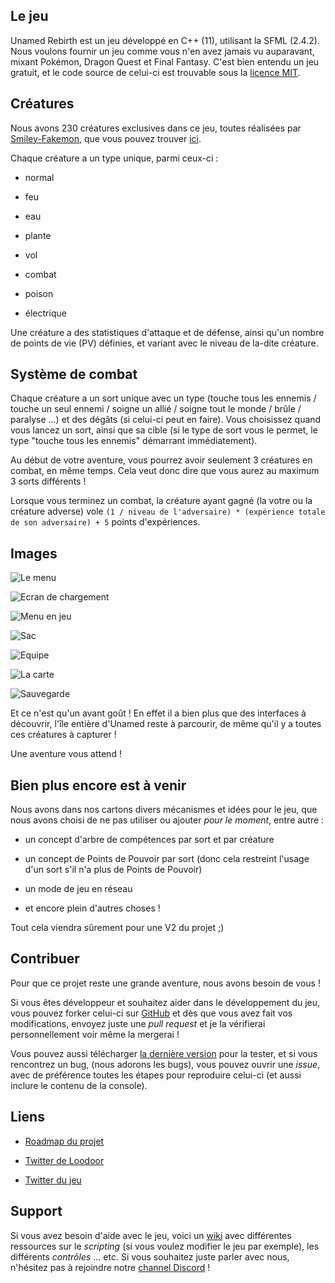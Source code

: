 ## Le jeu

Unamed Rebirth est un jeu développé en C++ (11), utilisant la SFML (2.4.2). 
Nous voulons fournir un jeu comme vous n'en avez jamais vu auparavant, mixant Pokémon, Dragon Quest et Final Fantasy. 
C'est bien entendu un jeu gratuit, et le code source de celui-ci est trouvable sous la [licence MIT](https://github.com/Loodoor/Unamed-Endive/blob/master/LICENSE).

<!-- ## Teasing du scénario -->

## Créatures

Nous avons 230 créatures exclusives dans ce jeu, toutes réalisées par [Smiley-Fakemon](http://smiley-fakemon.deviantart.com/), 
que vous pouvez trouver [ici](https://github.com/Loodoor/Unamed-Endive/tree/master/assets/creatures).

Chaque créature a un type unique, parmi ceux-ci :

* normal

* feu

* eau

* plante

* vol

* combat

* poison

* électrique

Une créature a des statistiques d'attaque et de défense, ainsi qu'un nombre de points de vie (PV) définies, et variant avec le niveau de la-dite créature.

## Système de combat

Chaque créature a un sort unique avec un type (touche tous les ennemis / touche un seul ennemi / soigne un allié / soigne tout le monde / brûle / paralyse ...) 
et des dégâts (si celui-ci peut en faire). Vous choisissez quand vous lancez un sort, ainsi que sa cible (si le type de sort vous le permet, 
le type "touche tous les ennemis" démarrant immédiatement).

Au début de votre aventure, vous pourrez avoir seulement 3 créatures en combat, en même temps. Cela veut donc dire que vous aurez au maximum 3 sorts différents !

Lorsque vous terminez un combat, la créature ayant gagné (la votre ou la créature adverse) vole `(1 / niveau de l'adversaire) * (expérience totale de son adversaire) + 5` points d'expériences.

## Images

![Le menu](images/menu.png)

![Ecran de chargement](images/charge.png)

![Menu en jeu](images/menuig.png)

![Sac](images/sac.png)

![Equipe](images/equipe.png)

![La carte](images/carte.png)

![Sauvegarde](images/save.png)

Et ce n'est qu'un avant goût ! En effet il a bien plus que des interfaces à découvrir, l'île entière d'Unamed reste à parcourir, de même qu'il y a toutes ces créatures à capturer !

Une aventure vous attend !

## Bien plus encore est à venir

Nous avons dans nos cartons divers mécanismes et idées pour le jeu, que nous avons choisi de ne pas utiliser ou ajouter *pour le moment*, entre autre :

- un concept d'arbre de compétences par sort et par créature

- un concept de Points de Pouvoir par sort (donc cela restreint l'usage d'un sort s'il n'a plus de Points de Pouvoir)

- un mode de jeu en réseau

- et encore plein d'autres choses !

Tout cela viendra sûrement pour une V2 du projet ;)

## Contribuer

Pour que ce projet reste une grande aventure, nous avons besoin de vous !

Si vous êtes développeur et souhaitez aider dans le développement du jeu, vous pouvez forker celui-ci sur [GitHub](https://github.com/Loodoor/Unamed-Endive) 
et dès que vous avez fait vos modifications, envoyez juste une *pull request* et je la vérifierai personnellement voir même la mergerai !

Vous pouvez aussi télécharger [la dernière version](https://github.com/Loodoor/Unamed-Endive/releases) pour la tester, et si vous rencontrez un bug, 
(nous adorons les bugs), vous pouvez ouvrir une *issue*, avec de préférence toutes les étapes pour reproduire celui-ci (et aussi inclure le contenu de la console).

## Liens

- [Roadmap du projet](https://trello.com/b/JdzEnDJf/unamed-endive)

- [Twitter de Loodoor](https://twitter.com/Folaefolc)

- [Twitter du jeu](https://twitter.com/UnamedRebirth)

## Support

Si vous avez besoin d'aide avec le jeu, voici un [wiki](https://github.com/Loodoor/Unamed-Endive/wiki) avec différentes ressources sur le *scripting* (si vous voulez modifier le jeu par exemple), les différents *contrôles* ... etc.
Si vous souhaitez juste parler avec nous, n'hésitez pas à rejoindre notre [channel Discord](https://discord.gg/AWSWvgU) !










